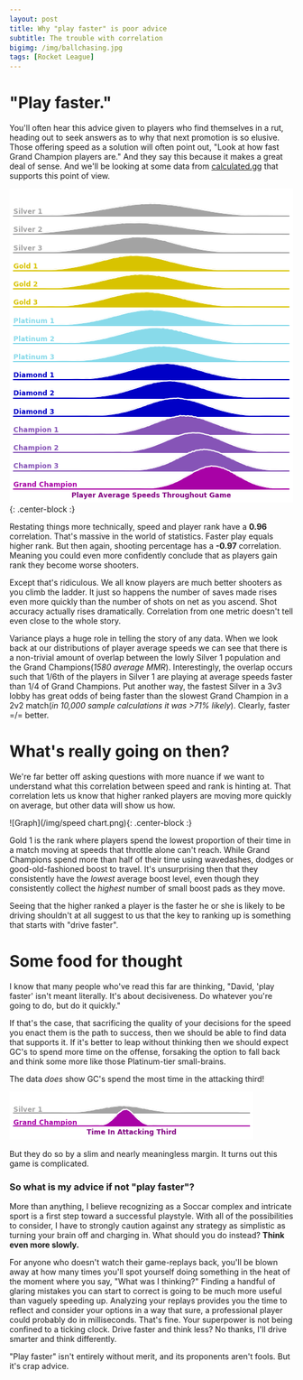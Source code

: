 ```yaml
---
layout: post
title: Why "play faster" is poor advice
subtitle: The trouble with correlation
bigimg: /img/ballchasing.jpg
tags: [Rocket League]
---
```


# "Play faster."
You'll often hear this advice given to players who find themselves in a rut, heading out to seek answers as to why that next promotion is so elusive. Those offering speed as a solution will often point out, "Look at how fast Grand Champion players are." And they say this because it makes a great deal of sense. And we'll be looking at some data from [calculated.gg](http://calculated.gg/) that supports this point of view.

![Graph](/img/speeds.png){: .center-block :}


Restating things more technically, speed and player rank have a **0.96** correlation. That's massive in the world of statistics. Faster play equals higher rank. But then again, shooting percentage has a **-0.97** correlation. Meaning you could even more confidently conclude that as players gain rank they become worse shooters.  

Except that's ridiculous. We all know players are much better shooters as you climb the ladder. It just so happens the number of saves  made rises even more quickly than the number of shots on net as you ascend. Shot accuracy actually rises dramatically. Correlation from one metric doesn't tell even close to the whole story. 

Variance plays a huge role in telling the story of any data. When we look back at our distributions of player average speeds we can see that there is a non-trivial amount of overlap between the lowly Silver 1 population and the Grand Champions(*1580 average MMR*). Interestingly, the overlap occurs such that 1/6th of the players in Silver 1 are playing at average speeds faster than 1/4 of Grand Champions. Put another way, the fastest Silver in a 3v3 lobby has great odds of being faster than the slowest Grand Champion in a 2v2 match(*in 10,000 sample calculations it was >71% likely*). Clearly, faster =/= better.

# What's really going on then?
We're far better off asking questions with more nuance if we want to understand what this correlation between speed and rank is hinting at. That correlation lets us know that higher ranked players are moving more quickly on average, but other data will show us how. 

![Graph](/img/speed chart.png){: .center-block :}

Gold 1 is the rank where players spend the lowest proportion of their time in a match moving at speeds that throttle alone can't reach. While Grand Champions spend more than half of their time using wavedashes, dodges or good-old-fashioned boost to travel. It's unsurprising then that they consistently have the *lowest* average boost level, even though they consistently collect the *highest* number of small boost pads as they move.

Seeing that the higher ranked a player is the faster he or she is likely to be driving shouldn't at all suggest to us that the key to ranking up is something that starts with "drive faster".

# Some food for thought

I know that many people who've read this far are thinking, "David, 'play faster' isn't meant literally. It's about decisiveness. Do whatever you're going to do, but do it quickly."

If that's the case, that sacrificing the quality of your decisions for the speed you enact them is the path to success, then we should be able to find data that supports it. If it's better to leap without thinking then we should expect GC's to spend more time on the offense, forsaking the option to fall back and think some more like those Platinum-tier small-brains.

The data *does* show GC's spend the most time in the attacking third! 

![Graph](/img/attacking_third.png)

But they do so by a slim and nearly meaningless margin. It turns out this game is complicated.

### So what is my advice if not "play faster"?

More than anything, I believe recognizing as a Soccar complex and intricate sport is a first step toward a successful playstyle. With all of the possibilities to consider, I have to strongly caution against any strategy as simplistic as turning your brain off and charging in. What should you do instead? **Think even more slowly.**

For anyone who doesn't watch their game-replays back, you'll be blown away at how many times you'll spot yourself doing something in the heat of the moment where you say, "What was I thinking?" Finding a handful of glaring mistakes you can start to correct is going to be much more useful than vaguely speeding up. Analyzing your replays provides you the time to reflect and consider your options in a way that sure, a professional player could probably do in milliseconds. That's fine. Your superpower is not being confined to a ticking clock. Drive faster and think less? No thanks, I'll drive smarter and think differently. 

"Play faster" isn't entirely without merit, and its proponents aren't fools. But it's crap advice.
